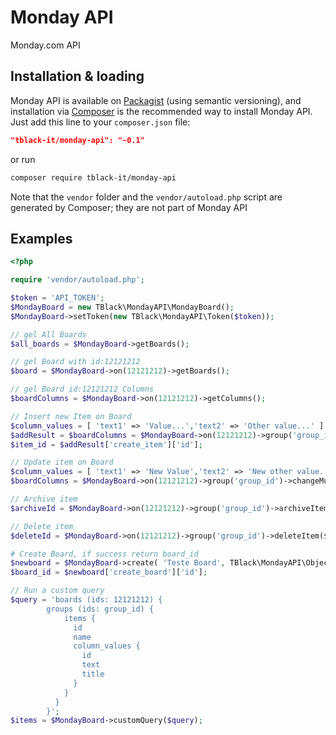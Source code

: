 # Monday API
Monday.com API

## Installation & loading
Monday API is available on [Packagist](https://packagist.org/packages/tblack-it/monday-api) (using semantic versioning), and installation via [Composer](https://getcomposer.org) is the recommended way to install Monday API. Just add this line to your `composer.json` file:

```json
"tblack-it/monday-api": "~0.1"
```

or run

```sh
composer require tblack-it/monday-api
```

Note that the `vendor` folder and the `vendor/autoload.php` script are generated by Composer; they are not part of Monday API

Examples
--------

```php
<?php

require 'vendor/autoload.php';

$token = 'API_TOKEN';
$MondayBoard = new TBlack\MondayAPI\MondayBoard();
$MondayBoard->setToken(new TBlack\MondayAPI\Token($token));

// gel All Boards
$all_boards = $MondayBoard->getBoards();

// gel Board with id:12121212
$board = $MondayBoard->on(12121212)->getBoards();

// gel Board id:12121212 Columns
$boardColumns = $MondayBoard->on(12121212)->getColumns();

// Insert new Item on Board
$column_values = [ 'text1' => 'Value...','text2' => 'Other value...' ];
$addResult = $boardColumns = $MondayBoard->on(12121212)->group('group_id')->addItem( 'My Item Title', $column_values );
$item_id = $addResult['create_item']['id'];

// Update item on Board
$column_values = [ 'text1' => 'New Value','text2' => 'New other value...' ];
$boardColumns = $MondayBoard->on(12121212)->group('group_id')->changeMultipleColumnValues($item_id, $column_values );

// Archive item
$archiveId = $MondayBoard->on(12121212)->group('group_id')->archiveItem($item_id);

// Delete item
$deleteId = $MondayBoard->on(12121212)->group('group_id')->deleteItem($item_id);

# Create Board, if success return board_id
$newboard = $MondayBoard->create( 'Teste Board', TBlack\MondayAPI\ObjectTypes\BoardKind::PUB );
$board_id = $newboard['create_board']['id'];

// Run a custom query
$query = 'boards (ids: 12121212) {
        groups (ids: group_id) {
            items {
              id
              name
              column_values {
                id
                text
                title
              }
            }
          }
        }';
$items = $MondayBoard->customQuery($query);
```
